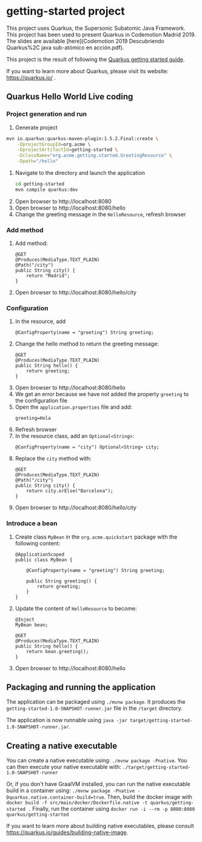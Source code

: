 # getting-started project

This project uses Quarkus, the Supersonic Subatomic Java Framework.
This project has been used to present Quarkus in Codemotion Madrid 2019.
The slides are available [here](Codemotion 2019 Descubriendo Quarkus%2C java sub-atómico en acción.pdf).

This project is the result of following the [Quarkus getting started guide](https://quarkus.io/guides/getting-started).

If you want to learn more about Quarkus, please visit its website: https://quarkus.io/ .

## Quarkus Hello World Live coding
### Project generation and run

1. Generate project
```bash
mvn io.quarkus:quarkus-maven-plugin:1.5.2.Final:create \
    -DprojectGroupId=org.acme \
    -DprojectArtifactId=getting-started \
    -DclassName="org.acme.getting.started.GreetingResource" \
    -Dpath="/hello"

```
1. Navigate to the directory and launch the application
    ```bash
    cd getting-started
    mvn compile quarkus:dev
    ```
1. Open browser to http://localhost:8080
1. Open browser to http://localhost:8080/hello
1. Change the greeting message in the `HelloResource`, refresh browser

### Add method

1. Add method: 
    ```
    @GET
    @Produces(MediaType.TEXT_PLAIN)
    @Path("/city")
    public String city() {
        return "Madrid";
    }
    ```
1. Open browser to http://localhost:8080/hello/city

### Configuration

1. In the resource, add 
    ```
    @ConfigProperty(name = "greeting") String greeting;
    ```
1. Change the hello method to return the greeting message:
    ```
    @GET
    @Produces(MediaType.TEXT_PLAIN)
    public String hello() {
        return greeting;
    }
    ```    
1. Open browser to http://localhost:8080/hello
1. We get an error because we have not added the property `greeting` to the configuration file
1. Open the `application.properties` file and add:
    ```
    greeting=Hola
    ``` 
1. Refresh browser
1. In the resource class, add an `Optional<String>`:
    ```
    @ConfigProperty(name = "city") Optional<String> city;
    ```
1. Replace the `city` method with:
    ```
    @GET
    @Produces(MediaType.TEXT_PLAIN)
    @Path("/city")
    public String city() {
        return city.orElse("Barcelona");
    }
    ```
1. Open browser to http://localhost:8080/hello/city

### Introduce a bean

1. Create class `MyBean` in the `org.acme.quickstart` package with the following content:
    ```
    @ApplicationScoped
    public class MyBean {
    
        @ConfigProperty(name = "greeting") String greeting;
    
        public String greeting() {
            return greeting;
        }
    }
    ```            
2. Update the content of `HelloResource` to become:
    ```
    @Inject 
    MyBean bean;
  
    @GET
    @Produces(MediaType.TEXT_PLAIN)
    public String hello() {
        return bean.greeting();
    }
    ```    
3. Open browser to http://localhost:8080/hello

## Packaging and running the application

The application can be packaged using `./mvnw package`.
It produces the `getting-started-1.0-SNAPSHOT-runner.jar` file in the `/target` directory.

The application is now runnable using `java -jar target/getting-started-1.0-SNAPSHOT-runner.jar`.

## Creating a native executable

You can create a native executable using: `./mvnw package -Pnative`.
You can then execute your native executable with: `./target/getting-started-1.0-SNAPSHOT-runner`

Or, if you don't have GraalVM installed, you can run the native executable build in a container using: `./mvnw package -Pnative -Dquarkus.native.container-build=true`.
Then, build the docker image with `docker build -f src/main/docker/Dockerfile.native -t quarkus/getting-started .`
Finally, run the container using `docker run -i --rm -p 8080:8080 quarkus/getting-started`

If you want to learn more about building native executables, please consult https://quarkus.io/guides/building-native-image.



